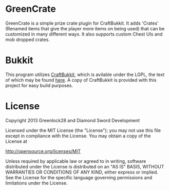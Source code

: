 GreenCrate
==========

GreenCrate is a simple prize crate plugin for CraftBukkit.  It adds 'Crates' (Renamed items that give the player more items on being used) that can be customized in many different ways.  It also supports custom Chest UIs and mob dropped crates.

# Bukkit
This program utilizes [CraftBukkit](http://dl.bukkit.org/), which is avilable under the LGPL, the text of which may be found [here](http://choosealicense.com/licenses/lgpl-v3/). A copy of CraftBukkit is provided with this project for easy build purposes.

# License
Copyright 2013 Greenlock28 and Diamond Sword Development

Licensed under the MIT License (the "License"); you may not use this file except in compliance with the License. You may obtain a copy of the License at

http://opensource.org/licenses/MIT

Unless required by applicable law or agreed to in writing, software distributed under the License is distributed on an "AS IS" BASIS, WITHOUT WARRANTIES OR CONDITIONS OF ANY KIND, either express or implied. See the License for the specific language governing permissions and limitations under the License.
